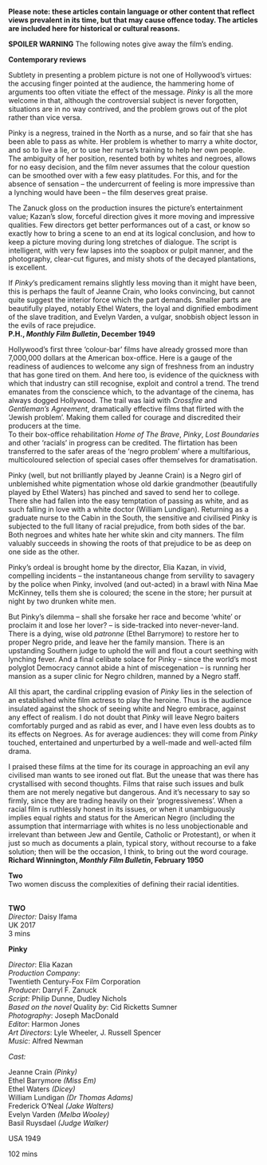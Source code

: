 

**Please note: these articles contain language or other content that reflect views prevalent in its time, but that may cause offence today. The articles are included here for historical or cultural reasons.**

**SPOILER WARNING** The following notes give away the film’s ending.

**Contemporary reviews**

Subtlety in presenting a problem picture is not one of Hollywood’s virtues: the accusing finger pointed at the audience, the hammering home of arguments too often vitiate the effect of the message. _Pinky_ is all the more welcome in that, although the controversial subject is never forgotten, situations are in no way contrived, and the problem grows out of the plot rather than vice versa.

Pinky is a negress, trained in the North as a nurse, and so fair that she has been able to pass as white. Her problem is whether to marry a white doctor, and so to live a lie, or to use her nurse’s training to help her own people.  
The ambiguity of her position, resented both by whites and negroes, allows for no easy decision, and the film never assumes that the colour question can be smoothed over with a few easy platitudes. For this, and for the absence of sensation – the undercurrent of feeling is more impressive than a lynching would have been – the film deserves great praise.

The Zanuck gloss on the production insures the picture’s entertainment value; Kazan’s slow, forceful direction gives it more moving and impressive qualities. Few directors get better performances out of a cast, or know so exactly how to bring a scene to an end at its logical conclusion, and how to keep a picture moving during long stretches of dialogue. The script is intelligent, with very few lapses into the soapbox or pulpit manner, and the photography, clear-cut figures, and misty shots of the decayed plantations, is excellent.

If _Pinky_’s predicament remains slightly less moving than it might have been, this is perhaps the fault of Jeanne Crain, who looks convincing, but cannot quite suggest the interior force which the part demands. Smaller parts are beautifully played, notably Ethel Waters, the loyal and dignified embodiment of the slave tradition, and Evelyn Varden, a vulgar, snobbish object lesson in the evils of race prejudice.  
**P.H., _Monthly Film Bulletin_, December 1949**

Hollywood’s first three ‘colour-bar’ films have already grossed more than 7,000,000 dollars at the American box-office. Here is a gauge of the readiness of audiences to welcome any sign of freshness from an industry that has gone tired on them. And here too, is evidence of the quickness with which that industry can still recognise, exploit and control a trend. The trend emanates from the conscience which, to the advantage of the cinema, has always dogged Hollywood. The trail was laid with _Crossfire_ and _Gentleman’s Agreement_, dramatically effective films that flirted with the ‘Jewish problem’. Making them called for courage and discredited their producers at the time.  
To their box-office rehabilitation _Home of The Brave_, _Pinky_, _Lost Boundaries_ and other ‘racials’ in progress can be credited. The flirtation has been transferred to the safer areas of the ‘negro problem’ where a multifarious, multicoloured selection of special cases offer themselves for dramatisation.

Pinky (well, but not brilliantly played by Jeanne Crain) is a Negro girl of unblemished white pigmentation whose old darkie grandmother (beautifully played by Ethel Waters) has pinched and saved to send her to college. There she had fallen into the easy temptation of passing as white, and as such falling in love with a white doctor (William Lundigan). Returning as a graduate nurse to the Cabin in the South, the sensitive and civilised Pinky is subjected to the full litany of racial prejudice, from both sides of the bar. Both negroes and whites hate her white skin and city manners. The film valuably succeeds in showing the roots of that prejudice to be as deep on one side as the other.

Pinky’s ordeal is brought home by the director, Elia Kazan, in vivid, compelling incidents – the instantaneous change from servility to savagery by the police when Pinky, involved (and out-acted) in a brawl with Nina Mae McKinney, tells them she is coloured; the scene in the store; her pursuit at night by two drunken white men.

But Pinky’s dilemma – shall she forsake her race and become ‘white’ or proclaim it and lose her lover? – is side-tracked into never-never-land. There is a dying, wise old _patronne_ (Ethel Barrymore) to restore her to proper Negro pride, and leave her the family mansion. There is an upstanding Southern judge to uphold the will and flout a court seething with lynching fever. And a final celibate solace for Pinky – since the world’s most polyglot Democracy cannot abide a hint of miscegenation – is running her mansion as a super clinic for Negro children, manned by a Negro staff.

All this apart, the cardinal crippling evasion of _Pinky_ lies in the selection of an established white film actress to play the heroine. Thus is the audience insulated against the shock of seeing white and Negro embrace, against any effect of realism. I do not doubt that _Pinky_ will leave Negro baiters comfortably purged and as rabid as ever, and I have even less doubts as to its effects on Negroes. As for average audiences: they will come from _Pinky_ touched, entertained and unperturbed by a well-made and well-acted film drama.

I praised these films at the time for its courage in approaching an evil any civilised man wants to see ironed out flat. But the unease that was there has crystallised with second thoughts. Films that raise such issues and bulk them are not merely negative but dangerous. And it’s necessary to say so firmly, since they are trading heavily on their ‘progressiveness’. When a racial film is ruthlessly honest in its issues, or when it unambiguously implies equal rights and status for the American Negro (including the assumption that intermarriage with whites is no less unobjectionable and irrelevant than between Jew and Gentile, Catholic or Protestant), or when it just so much as documents a plain, typical story, without recourse to a fake solution; then will be the occasion, I think, to bring out the word courage.  
**Richard Winnington, _Monthly Film Bulletin_, February 1950**

**Two**  
Two women discuss the complexities of defining their racial identities.
<br><br>


**TWO**  
_Director:_ Daisy Ifama  
UK 2017  
3 mins

**Pinky**

_Director_: Elia Kazan  
_Production Company_:  
Twentieth Century-Fox Film Corporation  
_Producer_: Darryl F. Zanuck  
_Script_: Philip Dunne, Dudley Nichols  
_Based on the novel_ Quality _by_: Cid Ricketts Sumner  
_Photography_: Joseph MacDonald  
_Editor_: Harmon Jones  
_Art Directors_: Lyle Wheeler, J. Russell Spencer  
_Music_: Alfred Newman

_Cast:_

Jeanne Crain _(Pinky)_  
Ethel Barrymore _(Miss Em)_  
Ethel Waters _(Dicey)_  
William Lundigan _(Dr Thomas Adams)_  
Frederick O’Neal _(Jake Walters)_  
Evelyn Varden _(Melba Wooley)_  
Basil Ruysdael _(Judge Walker)_

USA 1949

102 mins
<!--stackedit_data:
eyJoaXN0b3J5IjpbMTY5NjM1ODg2XX0=
-->